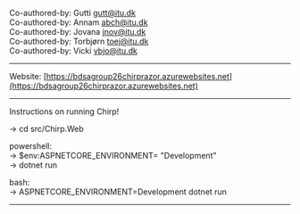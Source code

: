 Co-authored-by: Gutti <gutt@itu.dk>\
Co-authored-by: Annam <abch@itu.dk>\
Co-authored-by: Jovana <jnov@itu.dk>\
Co-authored-by: Torbjørn <toej@itu.dk>\
Co-authored-by: Vicki <vbjo@itu.dk>

___________________________________________________________________________________________________


Website: [https://bdsagroup26chirprazor.azurewebsites.net](https://bdsagroup26chirprazor.azurewebsites.net)

___________________________________________________________________________________________________

Instructions on running Chirp!

-> cd src/Chirp.Web

powershell:\
-> $env:ASPNETCORE_ENVIRONMENT= "Development"\
-> dotnet run

bash:\
-> ASPNETCORE_ENVIRONMENT=Development dotnet run

___________________________________________________________________________________________________

